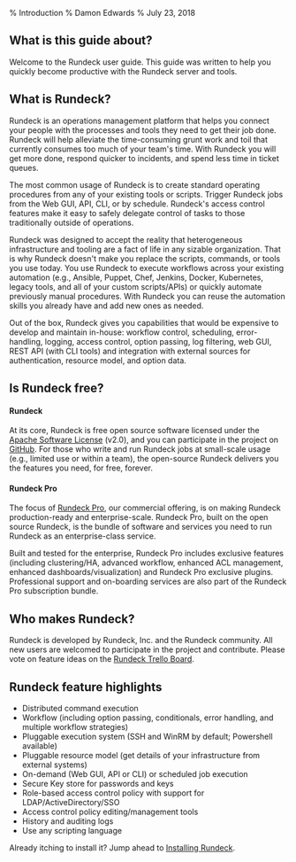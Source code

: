 % Introduction
% Damon Edwards
% July 23, 2018

## What is this guide about?

Welcome to the Rundeck user guide. This guide was written to help
you quickly become productive with the Rundeck server and tools. 

## What is Rundeck?

Rundeck is an operations management platform that helps you connect your people with the processes and tools they need to get their job done. Rundeck will help alleviate the time-consuming grunt work and toil that currently consumes too much of your team's time. With Rundeck you will get more done, respond quicker to incidents, and spend less time in ticket queues.

The most common usage of Rundeck is to create standard operating procedures from any of your existing tools or scripts. Trigger Rundeck jobs from the Web GUI, API, CLI, or by schedule. Rundeck's access control features make it easy to safely delegate control of tasks to those traditionally outside of operations.  

Rundeck was designed to accept the reality that heterogeneous infrastructure and tooling are a fact of life in any sizable organization. That is why Rundeck doesn't make you replace the scripts, commands, or tools you use today. You use Rundeck to execute workflows across your existing automation (e.g., Ansible, Puppet, Chef, Jenkins, Docker, Kubernetes, legacy tools, and all of your custom scripts/APIs) or quickly automate previously manual procedures. With Rundeck you can reuse the automation skills you already have and add new ones as needed.

Out of the box, Rundeck gives you capabilities that would be expensive to develop and maintain in-house: workflow control,  scheduling, error-handling, logging, access control, option passing, log filtering, web GUI, REST API (with CLI tools)  and integration with external sources for authentication, resource model, and option data.

## Is Rundeck free?
#### Rundeck
At its core, Rundeck is free open source software licensed under the [Apache Software License] (v2.0), and you can participate in the project on [GitHub].  For those who write and run Rundeck jobs at small-scale usage (e.g., limited use or within a team), the open-source Rundeck delivers you the features you need, for free, forever. 

#### Rundeck Pro
The focus of [Rundeck Pro], our commercial offering, is on making Rundeck production-ready and enterprise-scale.  Rundeck Pro, built on the open source Rundeck, is the bundle of software and services you need to run Rundeck as an enterprise-class service. 

Built and tested for the enterprise, Rundeck Pro includes exclusive features (including clustering/HA, advanced workflow, enhanced ACL management, enhanced dashboards/visualization) and Rundeck Pro exclusive plugins. Professional support and on-boarding services are also part of the Rundeck Pro subscription bundle.

[Rundeck Pro]: https://www.rundeck.com/rundeck-pro
[GitHub]: https://github.com/rundeck/rundeck
[Apache Software License]: http://www.apache.org/licenses/LICENSE-2.0.html

## Who makes Rundeck?
Rundeck is developed by Rundeck, Inc. and the Rundeck community. All new users are welcomed to participate in the project and contribute. Please vote on feature ideas on the [Rundeck Trello Board].

[Rundeck, Inc.]: https://www.rundeck.com/
[Rundeck Trello Board]: https://trello.com/b/sn3g9nOr/rundeck-development

## Rundeck feature highlights

* Distributed command execution
* Workflow (including option passing, conditionals, error handling, and  multiple workflow strategies)
* Pluggable execution system (SSH and WinRM by default; Powershell available)
* Pluggable resource model (get details of your infrastructure from external systems)
* On-demand (Web GUI, API or CLI) or scheduled job execution
* Secure Key store for passwords and keys 
* Role-based access control policy with support for LDAP/ActiveDirectory/SSO
* Access control policy editing/management tools
* History and auditing logs
* Use any scripting language

Already itching to install it? Jump ahead to
[Installing Rundeck](getting-started.html#download-and-installation).


